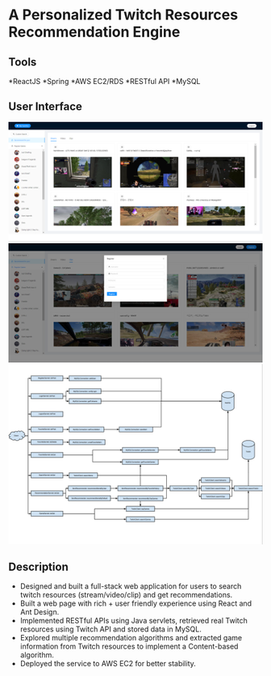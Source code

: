 # A Personalized Twitch Resources Recommendation Engine

## Tools
 *ReactJS  *Spring  *AWS EC2/RDS  *RESTful API  *MySQL    

## User Interface
![UI Screenshot ](./img/screenshot1.jpg)
![UI Screenshot (Register)](./img/screenshot2.jpg)
![UI Screenshot (Register)](./img/servlet.jpg)


## Description

* Designed and built a full-stack web application for users to search twitch resources (stream/video/clip) and get recommendations.
* Built a web page with rich + user friendly experience using React and Ant Design. 
* Implemented RESTful APIs using Java servlets, retrieved real Twitch resources using Twitch API and stored data in MySQL.
* Explored multiple recommendation algorithms and extracted game information from Twitch resources to implement a Content-based algorithm. 
* Deployed the service to AWS EC2 for better stability.

